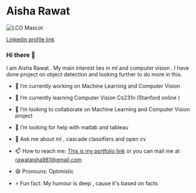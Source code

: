 # Aisha Rawat  

![LCO Mascot](https://learncodeonline.in/mascot.png
"LCO") 



[Linkedin profile link](https://www.linkedin.com/in/aisha-rawat-a8bb26186)
### Hi there 👋 
I am Aisha Rawat . My main interest lies in ml and computer vision .
I have done project on object detection and looking further to do more in this.




- 🔭 I’m currently working on Machine Learning and Computer Vision

- 🌱 I’m currently learning Computer Vision Cs231n (Stanford online )

- 👯 I’m looking to collaborate on Machine Learning and Computer Vision project

- 🤔 I’m looking for help with matlab and tableau

- 💬 Ask me about ml , cascade classifiers and open cv

- 📫 How to reach me: [This is my portfolio link](https://github.com/AishaRawat/AishaRawat/blob/master/README.md) or you can mail me at rawataisha981@gmail.com 

- 😄 Pronouns: Optimistic

- ⚡ Fun fact: My humour is deep , cause it's based on facts 

